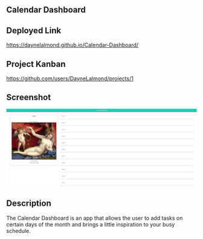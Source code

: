 ## Calendar Dashboard
 
 
## Deployed Link
https://daynelalmond.github.io/Calendar-Dashboard/

## Project Kanban
https://github.com/users/DayneLalmond/projects/1

## Screenshot
 ![Capture](./assets/images/Repo%20Screenshot.png)
 
## Description
The Calendar Dashboard is an app that allows the user to add tasks on certain days of the month and brings a little inspiration to your busy schedule.
